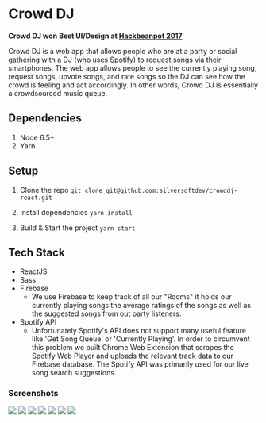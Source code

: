 # Crowd DJ

**Crowd DJ won Best UI/Design at [Hackbeanpot 2017](https://hackbeanpot.com)**

Crowd DJ is a web app that allows people who are at a party or social gathering with a DJ (who uses Spotify) to request songs via their smartphones. The web app allows people to see the currently playing song, request songs, upvote songs, and rate songs so the DJ can see how the crowd is feeling and act accordingly. In other words, Crowd DJ is essentially a crowdsourced music queue.


## Dependencies
1. Node 6.5+
2. Yarn

## Setup
1. Clone the repo
```git clone git@github.com:silversoftdev/crowddj-react.git```

2. Install dependencies
```yarn install```

3. Build & Start the project
```yarn start```

## Tech Stack
- ReactJS
- Sass
- Firebase
  * We use Firebase to keep track of all our "Rooms" it holds our currently playing songs the average ratings of the songs as well as the suggested songs from out party listeners.
- Spotify API
  * Unfortunately Spotify's API does not support many useful feature like 'Get Song Queue' or 'Currently Playing'. In order to circumvent this problem we built Chrome Web Extension that scrapes the Spotify Web Player and uploads the relevant track data to our Firebase database. The Spotify API was primarily used for our live song search suggestions.

### Screenshots
![](./public/screenshots/1.png)
![](./public/screenshots/2.png)
![](./public/screenshots/3.png)
![](./public/screenshots/4.png)
![](./public/screenshots/5.png)
![](./public/screenshots/6.png)
![](./public/screenshots/7.png)
